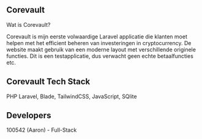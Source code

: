 ## Corevault

Wat is Corevault?

Corevault is mijn eerste volwaardige Laravel applicatie die klanten moet helpen met het efficient beheren
van investeringen in cryptocurrency. De website maakt gebruik van een moderne layout met verschillende
originele functies. Dit is een testapplicatie, dus verwacht geen echte betaalfuncties etc.

## Corevault Tech Stack

PHP Laravel, Blade, TailwindCSS, JavaScript, SQlite

## Developers

100542 (Aaron) - Full-Stack 
